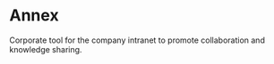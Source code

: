 Annex
=====

Corporate tool for the company intranet to promote collaboration and knowledge sharing.
